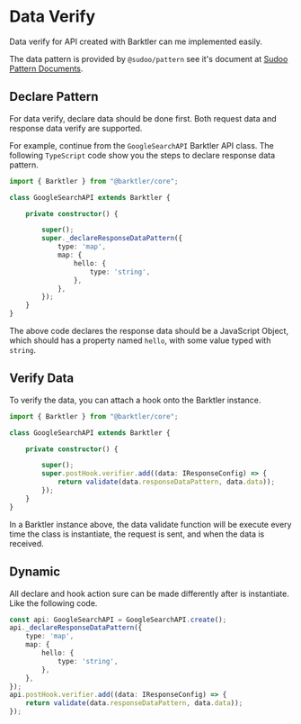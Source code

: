 # Data Verify

Data verify for API created with Barktler can me implemented easily. 

The data pattern is provided by `@sudoo/pattern` see it's document at [Sudoo Pattern Documents](//pattern.sudo.dog).

## Declare Pattern

For data verify, declare data should be done first. Both request data and response data verify are supported. 

For example, continue from the `GoogleSearchAPI` Barktler API class. The following `TypeScript` code show you the steps to declare response data pattern.

```ts
import { Barktler } from "@barktler/core";

class GoogleSearchAPI extends Barktler {

    private constructor() {

        super();
        super._declareResponseDataPattern({
            type: 'map',
            map: {
                hello: {
                    type: 'string',
                },
            },
        });
    }
}
```

The above code declares the response data should be a JavaScript Object, which should has a property named `hello`, with some value typed with `string`.

## Verify Data

To verify the data, you can attach a hook onto the Barktler instance.

```ts
import { Barktler } from "@barktler/core";

class GoogleSearchAPI extends Barktler {

    private constructor() {

        super();
        super.postHook.verifier.add((data: IResponseConfig) => {
            return validate(data.responseDataPattern, data.data));
        });
    }
}
```

In a Barktler instance above, the data validate function will be execute every time the class is instantiate, the request is sent, and when the data is received.

## Dynamic

All declare and hook action sure can be made differently after is instantiate. Like the following code.

```ts
const api: GoogleSearchAPI = GoogleSearchAPI.create();
api._declareResponseDataPattern({
    type: 'map',
    map: {
        hello: {
            type: 'string',
        },
    },
});
api.postHook.verifier.add((data: IResponseConfig) => {
    return validate(data.responseDataPattern, data.data));
});
```
